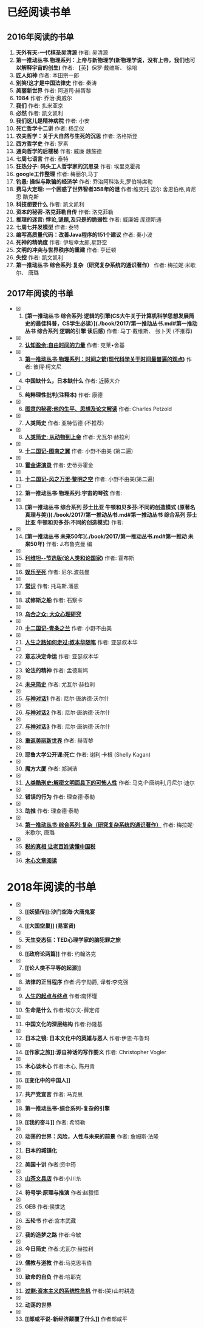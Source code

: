 # 已经阅读书单

## 2016年阅读的书单
1. **天外有天-一代棋圣吴清源**  作者: 吴清源
2. **第一推动丛书.物理系列：上帝与新物理学(新物理学说，没有上帝，我们也可以解释宇宙的创生)** 作者: 【英】保罗·戴维斯、 徐培
3. **匠人如神** 作者: 本田宗一郎
4. **别笑!这才是中国法律史** 作者: 秦涛
5. **美丽新世界** 作者: 阿道司·赫胥黎
6. **1984** 作者: 乔治·奥威尔
7. **我们** 作者: 扎米亚京
8. **必然** 作者: 凯文凯利
9. **我们这儿是精神病院** 作者: 小安
10. **死亡哲学十二讲** 作者: 杨足仪
11. **农夫哲学：关于大自然与生死的沉思** 作者: 洛格斯登
12. **西方哲学史** 作者: 罗素
13. **通向哲学的后楼梯** 作者: 威廉 魏施德
14. **七周七语言** 作者: 泰特
15. **狂热分子: 码头工人哲学家的沉思录** 作者: 埃里克霍弗
16. **google工作整理** 作者: 梅丽尔,马丁
17. **钓愚: 操纵与欺骗的经济学** 作者: 乔治阿科洛夫,罗伯特席勒
18. **费马大定理: 一个困惑了世界智者358年的谜** 作者:维克托 迈尔 舍恩伯格,肯尼思 酷克斯
19. **科技想要什么** 作者: 凯文凯利
20. **资本的秘密-洛克菲勒自传** 作者: 洛克菲勒
21. **推理的迷宫: 悖论,谜题,及只是的脆弱性** 作者: 威廉姆 庞德斯通
22. **七周七并发模型** 作者: 泰特
23. **编写高质量代码：改善Java程序的151个建议** 作者: 秦小波
24. **死神的精确度** 作者: 伊坂幸太郎,星野空
25. **文明的冲突与世界秩序的重建** 作者: 亨廷顿
26. **失控** 作者: 凯文凯利
27. **第一推动丛书·综合系列:复杂（研究复杂系统的通识著作）** 作者: 梅拉妮·米歇尔、 唐璐

## 2017年阅读的书单
- [x] 1. **[第一推动丛书·综合系列:逻辑的引擎(CS大牛关于计算机科学思想发展简史的最佳科普，CS学生必读）](./book/2017/第一推动丛书.md#第一推动丛书 综合系列 逻辑的引擎 读后感)** 作者: 马丁·戴维斯、 张卜天 (不推荐)
- [x] 2. **[认知盈余:自由时间的力量](./book/2017/认知盈余_自由时间的力量.md)** 作者: 克莱•舍基
- [x] 3. **[第一推动丛书·物理系列：时间之箭(现代科学关于时间最普遍的观点)](./book/2017/第一推动丛书.md#第一推动丛书·物理系列：时间之箭)** 作者: 彼得·柯文尼
- [ ] 4. **中国缺什么，日本缺什么** 作者: 近藤大介
- [ ] 5. **纯粹理性批判(注释本)** 作者: 康德 
- [x] 6. **[图灵的秘密:他的生平、思想及论文解读](./book/2017/图灵的秘密.md)** 作者: Charles Petzold
- [x] 7. **人类简史** 作者: 亚特伍德 (不推荐)
- [x] 8. **[人类简史: 从动物到上帝](./book/2017/人类简史.md)** 作者: 尤瓦尔·赫拉利
- [x] 9. **[十二国记-图南之翼](./comics/2017/十二国记.md)** 作者: 小野不由美 (第二遍)
- [x] 10. **[霍金讲演录](./book/2017/霍金讲演录.md)** 作者: 史蒂芬霍金
- [x] 11. **[十二国记-风之万里·黎明之空](./comics/2017/十二国记.md)** 作者: 小野不由美(第二遍)
- [ ] 12. **第一推动丛书·物理系列:宇宙的琴弦** 作者:
- [x] 13. **[第一推动丛书 综合系列 莎士比亚 牛顿和贝多芬:不同的创造模式 \(原著名 真理与美\)](./book/2017/第一推动丛书.md#第一推动丛书 综合系列 莎士比亚 牛顿和贝多芬:不同的创造模式)** 作者:
- [x] 14. **[第一推动丛书 未来50年](./book/2017/第一推动丛书.md#第一推动 未来50年)** 作者: J.布鲁克曼 编
- [x] 15. **[利维坦--节选版(论人类和论国家)](./book/2017/利维坦-节选版)** 作者: 霍布斯
- [x] 16. **[娱乐至死](./book/2017/娱乐至死.md)** 作者: 尼尔.波兹曼
- [x] 17. **[常识](./book/2017/常识-影响世界的里程碑.md)** 作者: 托马斯.潘恩
- [x] 18. **忒修斯之船** 作者: 石察卡
- [x] 19. **[乌合之众: 大众心理研究](%E4%B9%8C%E5%90%88%E4%B9%8B%E4%BC%97.md)** 
- [x] 20. **[十二国记-青条之兰](./comics/2017/十二国记.md)** 作者: 小野不由美
- [x] 21. **[人生之路如何走过:叔本华随笔](./book/2017/人生之路如何走过-叔本华随笔.md)** 作者: 亚瑟叔本华
- [ ] 22. **意志决定命运** 作者: 亚瑟叔本华
- [ ] 23. **论法的精神** 作者: 孟德斯鸠
- [x] 24. **[未来简史](././book/2017/未来简史.md)** 作者: 尤瓦尔·赫拉利
- [x] 25. **[与神对话1](./book/2017/与神对话_系列.md#与神对话1)** 作者: 尼尔·唐纳德·沃尔什
- [x] 26.  **[与神对话2](./book/2017/与神对话_系列.md#与神对话2)** 作者: 尼尔·唐纳德·沃尔什
- [x] 27.  **[与神对话3](./book/2017/与神对话_系列.md#与神对话3)** 作者: 尼尔·唐纳德·沃尔什
- [x] 28. **[重返美丽新世界](./book/2017/重返美丽新世界.md)** 作者: 赫胥黎
- [x] 29. **耶鲁大学公开课:死亡** 作者: 谢利·卡根 (Shelly Kagan) 
- [x] 30. **魔方大厦** 作者: 郑渊洁
- [x] 31. **[人类酷刑史:解密文明面具下的可怖人性](./book/2017/人类酷刑史_解密文明面具下的可怖人性.md)** 作者: 马克·P·唐纳利,丹尼尔·迪尔
- [x] 32. **错误的行为** 作者: 理查德·泰勒
- [x] 33. **助推** 作者: 理查德·泰勒
- [x] 34. **[第一推动丛书·综合系列:复杂（研究复杂系统的通识著作）](./book/2017/第一推动复杂.md)** 作者: 梅拉妮·米歇尔, 唐璐
- [x] 35. **[税的真相 让老百姓读懂中国税](./book/2017/税的真相_让老百姓读懂中国税.md)** 
- [x] 36. **[木心文章阅读](./book/2017/木心文章阅读.md)** 

# 2018年阅读的书单
- [x] 3. **[[妖猫传]]:沙门空海·大唐鬼宴** 
- [x] 4. **[[大国空巢]] (易富贤)**
- [x] 5. **天生变态狂：TED心理学家的脑犯罪之旅**
- [x] 6. **[[政府论两篇]]** 作者: 约翰洛克
- [x] 7. **[[论人类不平等的起源]]**
- [x] 8. **法律的正当程序** 作者:丹宁勋爵, 译者:李克强
- [x] 9. **[人生的起点与终点](./book/2018/人生的起点与终点.md)** 作者:南怀瑾
- [x] 10. **生命是什么** 作者:埃尔文-薛定谔
- [x] 11. **中国文化的深层结构** 作者:孙隆基
- [x] 12. **日本之镜: 日本文化中的英雄与恶人** 作者:伊恩·布鲁玛
- [x] 14. **[[作家之旅]]:源自神话的写作要义** 作者: Christopher Vogler
- [x] 15. **木心谈木心** 作者:木心, 陈丹青
- [x] 16. **[[变化中的中国人]]**
- [x] 17. **共产党宣言** 作者: 马克思
- [x] 18. **第一推动丛书-综合系列-复杂的引擎**
- [x] 19. **[[我的奋斗]]** 作者: 希特勒
- [x] 20. **动荡的世界：风险，人性与未来的前景** 作者: 詹姆斯·法隆
- [x] 21. **日本的城镇化**
- [x] 22. **美国十讲** 作者:资中筠
- [x] 23. **[山茶文具店](./book/2018/山茶文件店.md)** 作者:小川糸
- [x] 24. **符号学:原理与推演** 作者:赵毅恒
- [x] 25. **GEB** 作者:侯世达
- [x] 26. **五轮书** 作者:宫本武藏
- [x] 27. **我的造梦之路** 作者:今敏
- [x] 28. **今日简史** 作者:尤瓦尔·赫拉利
- [x] 29. **儒教与道教** 作者:马克思韦伯
- [x] 30. **致命的自负** 作者:哈耶克
- [x] 31. **[过剩:资本主义的系统性危机](./book/2018/过剩-资本主义的系统性危机.md)** 作者:(美)山村耕造
- [x] 32. **动荡的世界**
- [x] 33. **[[郎咸平说-新经济颠覆了什么]]** 作者郎咸平